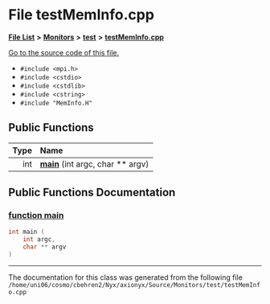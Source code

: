 
# File testMemInfo.cpp


[**File List**](files.md) **>** [**Monitors**](dir_4fa83310393b8822261146acd1fffc8a.md) **>** [**test**](dir_80170d04f92b6d8c8d97635e5a71d14a.md) **>** [**testMemInfo.cpp**](testMemInfo_8cpp.md)

[Go to the source code of this file.](testMemInfo_8cpp_source.md)



* `#include <mpi.h>`
* `#include <cstdio>`
* `#include <cstdlib>`
* `#include <cstring>`
* `#include "MemInfo.H"`















## Public Functions

| Type | Name |
| ---: | :--- |
|  int | [**main**](testMemInfo_8cpp.md#function-main) (int argc, char \*\* argv) <br> |








## Public Functions Documentation


### <a href="#function-main" id="function-main">function main </a>


```cpp
int main (
    int argc,
    char ** argv
) 
```



------------------------------
The documentation for this class was generated from the following file `/home/uni06/cosmo/cbehren2/Nyx/axionyx/Source/Monitors/test/testMemInfo.cpp`